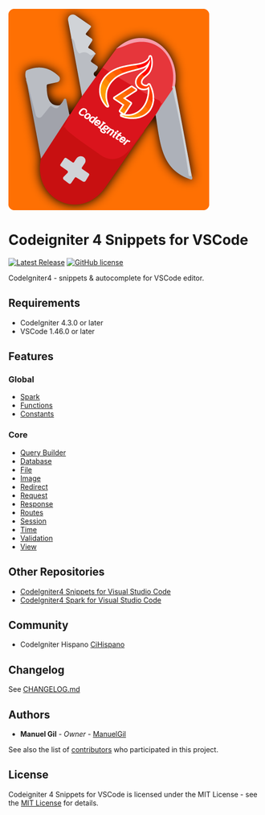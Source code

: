 ![icon](https://raw.githubusercontent.com/ManuelGil/vscode-codeigniter4-snippets/main/icon.png)

# Codeigniter 4 Snippets for VSCode

[![Latest Release](https://img.shields.io/visual-studio-marketplace/v/imgildev.vscode-codeigniter4-snippets?style=flat&label=VS%20Marketplace&logo=visual-studio-code)](https://marketplace.visualstudio.com/items?itemName=imgildev.vscode-codeigniter4-snippets)
[![GitHub license](https://img.shields.io/github/license/ManuelGil/vscode-codeigniter4-snippets)]()

CodeIgniter4 - snippets & autocomplete for VSCode editor.

## Requirements

- CodeIgniter 4.3.0 or later
- VSCode 1.46.0 or later

## Features

### Global

- [Spark](./snippets/global/spark.json)
- [Functions](./snippets/global/common.json)
- [Constants](./snippets/global/const.json)

### Core

- [Query Builder](./snippets/core/builder.json)
- [Database](./snippets/core/database.json)
- [File](./snippets/core/file.json)
- [Image](./snippets/core/image.json)
- [Redirect](./snippets/core/redirect.json)
- [Request](./snippets/core/request.json)
- [Response](./snippets/core/response.json)
- [Routes](./snippets/core/routes.json)
- [Session](./snippets/core/session.json)
- [Time](./snippets/core/time.json)
- [Validation](./snippets/core/validation.json)
- [View](./snippets/core/view.json)

## Other Repositories

- [CodeIgniter4 Snippets for Visual Studio Code](https://marketplace.visualstudio.com/items?itemName=imgildev.vscode-codeigniter4-snippets)
- [CodeIgniter4 Spark for Visual Studio Code](https://marketplace.visualstudio.com/items?itemName=imgildev.vscode-codeigniter4-spark)

## Community

- CodeIgniter Hispano [CiHispano](https://www.cihispano.org/)

## Changelog

See [CHANGELOG.md](./CHANGELOG.md)

## Authors

- **Manuel Gil** - _Owner_ - [ManuelGil](https://github.com/ManuelGil)

See also the list of [contributors](https://github.com/ManuelGil/vscode-codeigniter4-snippets/contributors) who participated in this project.

## License

Codeigniter 4 Snippets for VSCode is licensed under the MIT License - see the [MIT License](https://opensource.org/licenses/MIT) for details.
